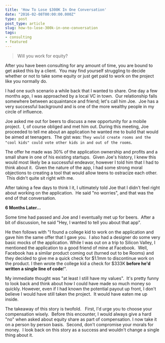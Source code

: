 ```yaml
---
title: 'How To Lose $300K In One Conversation'
date: "2016-02-08T00:00:00.000Z"
type: post 
post_type: article
slug: how-to-lose-300k-in-one-conversation
tags: 
- consulting
- featured
---
```

<blockquote>Will you work for equity?</blockquote>
After you have been consulting for any amount of time, you are bound to get asked this by a client.  You may find yourself struggling to decide whether or not to take some equity or just get paid to work on the project like you normally do.

I had one such scenario a while back that I wanted to share. One day a few months ago, I was approached by a local VC in town.  Our relationship falls somewhere between acquaintance and friend; let's call him Joe.  Joe has a very successful background and is one of the more wealthy people in my circle of influence.

Joe asked me out for beers to discuss a new opportunity for a mobile project.  I, of course obliged and met him out. During this meeting, Joe proceeded to tell me about an application he wanted me to build that would be aimed at teenagers.  The gist was: `They would create rooms and the "cool kids" could vote other kids in and out of the rooms`.

The offer he made was 30% of the application ownership and profits and a small share in one of his existing startups.  Given Joe's history, I knew this would most likely be a successful endeavor, however I told him that I had to think about it.  Given the nature of the app, I had some strong moral objections to creating a tool that would allow teens to ostracize each other.  This didn't quite sit right with me.

After taking a few days to think I it, I ultimately told Joe that I didn't feel right about working on the application.  He said "no worries", and that was the end of that conversation.

<strong>6 Months Later...</strong>

Some time had passed and Joe and I eventually met up for beers.  After a bit of discussion, he said "Hey, I wanted to tell you about that app".

He then follows with "I found a college kid to work on the application and gave him the same offer that I gave you.  I also had a designer do some very basic mocks of the application. While I was out on a trip to Silicon Valley, I mentioned the application to a good friend of mine at Facebook.  Well, Facebook has a similar product coming out (turned out to be Rooms) and they decided to give me a quick check for $1.1mm to discontinue work on the product. I then wrote the college kid a check for $333K <strong>before he'd written a single line of code</strong>!".

My immediate thought was "at least I still have my values".  It's pretty funny to look back and think about how I could have made so much money so quickly. However, even if I had known the potential payout up front, I don't believe I would have still taken the project.  It would have eaten me up inside.

The takeaway of this story is twofold.   First, I'd urge you to choose your compensation wisely.  Before this encounter, I would always give a hard "no" when asked about equity share as part of compensation. I now take it on a person by person basis.  Second, don't compromise your morals for money.  I look back on this story as a success and wouldn't change a single thing about it.

